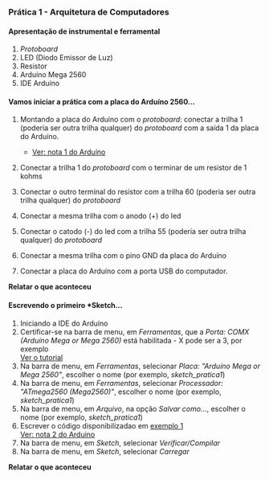 ### Prática 1 - Arquitetura de Computadores
#### Apresentação de instrumental e ferramental
1. *Protoboard*
2. LED (Diodo Emissor de Luz)
3. Resistor
4. Arduíno Mega 2560
5. IDE Arduíno

#### Vamos iniciar a prática com a placa do Arduíno 2560...

1. Montando a placa do Arduíno com o *protoboard*: conectar a trilha 1 (poderia ser outra trilha qualquer) do *protoboard* com a saída 1 da placa do Arduíno.  
  
   - [Ver: nota 1 do Arduíno](/arduino/arduino_1.pdf)
3. Conectar a trilha 1 do *protoboard* com o terminar de um resistor de 1 kohms
4. Conectar o outro terminal do resistor com a trilha 60 (poderia ser outra trilha qualquer) do *protoboard*
5. Conectar a mesma trilha com o anodo (+) do led 
6. Conectar o catodo (-) do led com a trilha 55 (poderia ser outra trilha qualquer) do *protoboard*
7. Conectar a mesma trilha com o pino GND da placa do Arduíno
8. Conectar a placa do Arduíno com a porta USB do computador.  

**Relatar o que aconteceu**

#### Escrevendo o primeiro *Sketch...
1. Iniciando a IDE do Arduíno
2. Certificar-se na barra de menu, em *Ferramentas*, que a *Porta: COMX (Arduíno Mega or Mega 2560)* está habilitada - X pode ser a 3, por exemplo  
   [Ver o tutorial](https://www.circuitar.com.br/tutoriais/configurando-o-arduino-no-windows/index.html)
3. Na barra de menu, em *Ferramentas*, selecionar *Placa: "Arduíno Mega or Mega 2560"*, escolher o nome (por exemplo, *sketch_pratica1*)
4. Na barra de menu, em *Ferramentas*, selecionar *Processador: "ATmega2560 (Mega2560)"*, escolher o nome (por exemplo, *sketch_pratica1*)
5. Na barra de menu, em *Arquivo*, na opção *Salvar como...*, escolher o nome (por exemplo, *sketch_pratica1*)
6. Escrever o código disponibilizadao em [exemplo 1](https://github.com/claytonjasilva/arquitetura_exemplos/blob/main/arq_pratica1.ino)  
   [Ver: nota 2 do Arduino](/arduino/arduino_2.pdf)
7. Na barra de menu, em *Sketch*, selecionar *Verificar/Compilar*
8. Na barra de menu, em *Sketch*, selecionar *Carregar*

**Relatar o que aconteceu**
